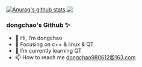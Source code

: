 <a href="https://github.com/dongchao62">
<img align="center" src="https://github-readme-stats.vercel.app/api?username=dongchao612&show_icons=true&include_all_commits=true&theme=buefy&hide_border=true" alt="Anurag's github stats"/>
<img align="center" src="https://github-readme-stats.vercel.app/api/top-langs/?username=dongchao612&layout=compact&theme=buefy&hide_border=true" />
</a> 




### dongchao's Github ✨



- 👋 Hi, I’m  dongchao
- :orange_book: Focusing on c++ & linux & QT
- 🌱 I’m currently learning QT
- 📫 How to reach me dongchao980612@163.com

<!---
dongchao612/dongchao612 is a ✨ special ✨ repository because its `README.md` (this file) appears on your GitHub profile.
You can click the Preview link to take a look at your changes.
--->
